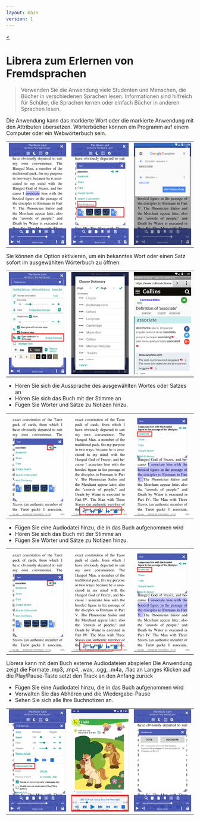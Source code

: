 ```yaml
---
layout: main
version: 1
---
```

[<](/wiki/faq)

# Librera zum Erlernen von Fremdsprachen

> Verwenden Sie die Anwendung viele Studenten und Menschen, die Bücher in verschiedenen Sprachen lesen.
Informationen sind hilfreich für Schüler, die Sprachen lernen oder einfach Bücher in anderen Sprachen lesen.

Die Anwendung kann das markierte Wort oder die markierte Anwendung mit den Attributen übersetzen.
Wörterbücher können ein Programm auf einem Computer oder ein Webwörterbuch sein.

||||
|-|-|-|
|![](1.png)|![](2.png)|![](3.png)|


Sie können die Option aktivieren, um ein bekanntes Wort oder einen Satz sofort im ausgewählten Wörterbuch zu öffnen.

||||
|-|-|-|
|![](4.png)|![](5.png)|![](6.png)|


* Hören Sie sich die Aussprache des ausgewählten Wortes oder Satzes an
* Hören Sie sich das Buch mit der Stimme an
* Fügen Sie Wörter und Sätze zu Notizen hinzu.

||||
|-|-|-|
|![](7.png)|![](8.png)|![](9.png)|


* Fügen Sie eine Audiodatei hinzu, die in das Buch aufgenommen wird
* Hören Sie sich das Buch mit der Stimme an
* Fügen Sie Wörter und Sätze zu Notizen hinzu.

||||
|-|-|-|
|![](7.png)|![](8.png)|![](9.png)|


Librera kann mit dem Buch externe Audiodateien abspielen
Die Anwendung zeigt die Formate .mp3, .mp4, .wav, .ogg, .m4a, .flac an
Langes Klicken auf die Play/Pause-Taste setzt den Track an den Anfang zurück

* Fügen Sie eine Audiodatei hinzu, die in das Buch aufgenommen wird
* Verwalten Sie das Abhören und die Wiedergabe-Pause
* Sehen Sie sich alle Ihre Buchnotizen an.

||||
|-|-|-|
|![](10.png)|![](11.png)|![](12.png)|
